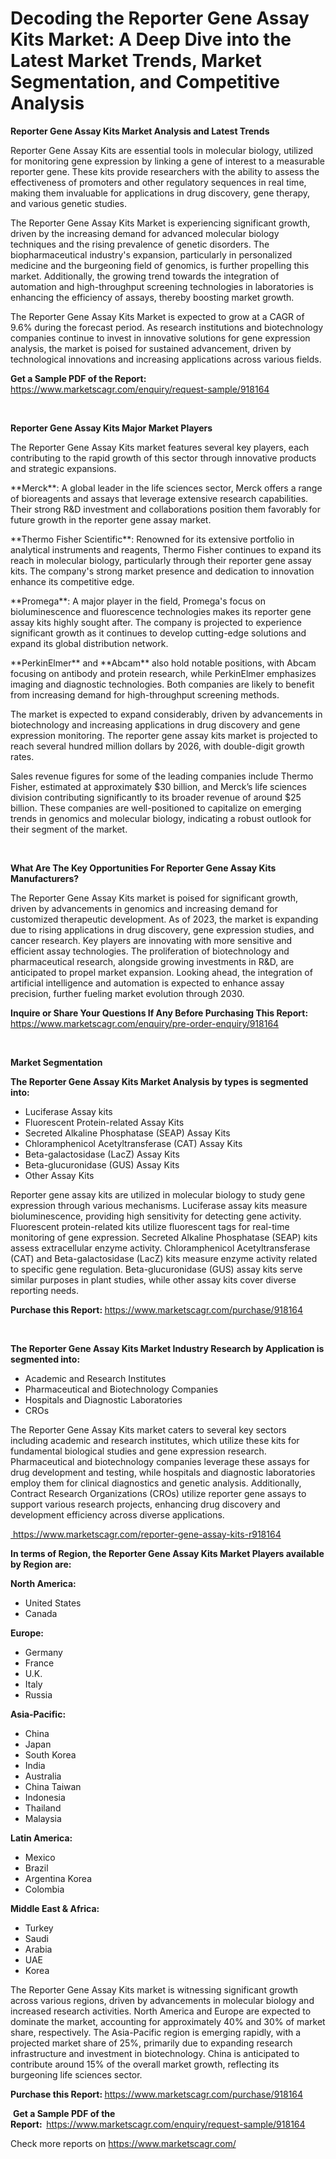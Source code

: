 <p><h1>Decoding the Reporter Gene Assay Kits Market: A Deep Dive into the Latest Market Trends, Market Segmentation, and Competitive Analysis</h1></p><p><strong>Reporter Gene Assay Kits Market Analysis and Latest Trends</strong></p>
<p><p>Reporter Gene Assay Kits are essential tools in molecular biology, utilized for monitoring gene expression by linking a gene of interest to a measurable reporter gene. These kits provide researchers with the ability to assess the effectiveness of promoters and other regulatory sequences in real time, making them invaluable for applications in drug discovery, gene therapy, and various genetic studies. </p><p>The Reporter Gene Assay Kits Market is experiencing significant growth, driven by the increasing demand for advanced molecular biology techniques and the rising prevalence of genetic disorders. The biopharmaceutical industry's expansion, particularly in personalized medicine and the burgeoning field of genomics, is further propelling this market. Additionally, the growing trend towards the integration of automation and high-throughput screening technologies in laboratories is enhancing the efficiency of assays, thereby boosting market growth.</p><p>The Reporter Gene Assay Kits Market is expected to grow at a CAGR of 9.6% during the forecast period. As research institutions and biotechnology companies continue to invest in innovative solutions for gene expression analysis, the market is poised for sustained advancement, driven by technological innovations and increasing applications across various fields.</p></p>
<p><strong>Get a Sample PDF of the Report:&nbsp;</strong> <a href="https://www.marketscagr.com/enquiry/request-sample/918164?utm_campaign=2893&utm_medium=2&utm_source=Github&utm_content=ia&utm_term=07032025&utm_id=reporter-gene-assay-kits">https://www.marketscagr.com/enquiry/request-sample/918164</a></p>
<p>&nbsp;</p>
<p><strong>Reporter Gene Assay Kits Major Market Players</strong></p>
<p><p>The Reporter Gene Assay Kits market features several key players, each contributing to the rapid growth of this sector through innovative products and strategic expansions. </p><p>**Merck**: A global leader in the life sciences sector, Merck offers a range of bioreagents and assays that leverage extensive research capabilities. Their strong R&D investment and collaborations position them favorably for future growth in the reporter gene assay market.</p><p>**Thermo Fisher Scientific**: Renowned for its extensive portfolio in analytical instruments and reagents, Thermo Fisher continues to expand its reach in molecular biology, particularly through their reporter gene assay kits. The company's strong market presence and dedication to innovation enhance its competitive edge.</p><p>**Promega**: A major player in the field, Promega's focus on bioluminescence and fluorescence technologies makes its reporter gene assay kits highly sought after. The company is projected to experience significant growth as it continues to develop cutting-edge solutions and expand its global distribution network.</p><p>**PerkinElmer** and **Abcam** also hold notable positions, with Abcam focusing on antibody and protein research, while PerkinElmer emphasizes imaging and diagnostic technologies. Both companies are likely to benefit from increasing demand for high-throughput screening methods.</p><p>The market is expected to expand considerably, driven by advancements in biotechnology and increasing applications in drug discovery and gene expression monitoring. The reporter gene assay kits market is projected to reach several hundred million dollars by 2026, with double-digit growth rates.</p><p>Sales revenue figures for some of the leading companies include Thermo Fisher, estimated at approximately $30 billion, and Merck’s life sciences division contributing significantly to its broader revenue of around $25 billion. These companies are well-positioned to capitalize on emerging trends in genomics and molecular biology, indicating a robust outlook for their segment of the market.</p></p>
<p>&nbsp;</p>
<p><strong>What Are The Key Opportunities For Reporter Gene Assay Kits Manufacturers?</strong></p>
<p><p>The Reporter Gene Assay Kits market is poised for significant growth, driven by advancements in genomics and increasing demand for customized therapeutic development. As of 2023, the market is expanding due to rising applications in drug discovery, gene expression studies, and cancer research. Key players are innovating with more sensitive and efficient assay technologies. The proliferation of biotechnology and pharmaceutical research, alongside growing investments in R&D, are anticipated to propel market expansion. Looking ahead, the integration of artificial intelligence and automation is expected to enhance assay precision, further fueling market evolution through 2030.</p></p>
<p><strong>Inquire or Share Your Questions If Any Before Purchasing This Report:</strong> <a href="https://www.marketscagr.com/enquiry/pre-order-enquiry/918164?utm_campaign=2893&utm_medium=2&utm_source=Github&utm_content=ia&utm_term=07032025&utm_id=reporter-gene-assay-kits">https://www.marketscagr.com/enquiry/pre-order-enquiry/918164</a></p>
<p>&nbsp;</p>
<p><strong>Market Segmentation</strong></p>
<p><strong>The Reporter Gene Assay Kits Market Analysis by types is segmented into:</strong></p>
<p><ul><li>Luciferase Assay kits</li><li>Fluorescent Protein-related Assay Kits</li><li>Secreted Alkaline Phosphatase (SEAP) Assay Kits</li><li>Chloramphenicol Acetyltransferase (CAT) Assay Kits</li><li>Beta-galactosidase (LacZ) Assay Kits</li><li>Beta-glucuronidase (GUS) Assay Kits</li><li>Other Assay Kits</li></ul></p>
<p><p>Reporter gene assay kits are utilized in molecular biology to study gene expression through various mechanisms. Luciferase assay kits measure bioluminescence, providing high sensitivity for detecting gene activity. Fluorescent protein-related kits utilize fluorescent tags for real-time monitoring of gene expression. Secreted Alkaline Phosphatase (SEAP) kits assess extracellular enzyme activity. Chloramphenicol Acetyltransferase (CAT) and Beta-galactosidase (LacZ) kits measure enzyme activity related to specific gene regulation. Beta-glucuronidase (GUS) assay kits serve similar purposes in plant studies, while other assay kits cover diverse reporting needs.</p></p>
<p><strong>Purchase this Report:&nbsp;</strong><a href="https://www.marketscagr.com/purchase/918164?utm_campaign=2893&utm_medium=2&utm_source=Github&utm_content=ia&utm_term=07032025&utm_id=reporter-gene-assay-kits">https://www.marketscagr.com/purchase/918164</a></p>
<p>&nbsp;</p>
<p><strong>The Reporter Gene Assay Kits Market Industry Research by Application is segmented into:</strong></p>
<p><ul><li>Academic and Research Institutes</li><li>Pharmaceutical and Biotechnology Companies</li><li>Hospitals and Diagnostic Laboratories</li><li>CROs</li></ul></p>
<p><p>The Reporter Gene Assay Kits market caters to several key sectors including academic and research institutes, which utilize these kits for fundamental biological studies and gene expression research. Pharmaceutical and biotechnology companies leverage these assays for drug development and testing, while hospitals and diagnostic laboratories employ them for clinical diagnostics and genetic analysis. Additionally, Contract Research Organizations (CROs) utilize reporter gene assays to support various research projects, enhancing drug discovery and development efficiency across diverse applications.</p></p>
<p><a href="https://www.marketscagr.com/reporter-gene-assay-kits-r918164?utm_campaign=2893&utm_medium=2&utm_source=Github&utm_content=ia&utm_term=07032025&utm_id=reporter-gene-assay-kits">&nbsp;https://www.marketscagr.com/reporter-gene-assay-kits-r918164</a></p>
<p><strong>In terms of Region, the Reporter Gene Assay Kits Market Players available by Region are:</strong></p>
<p>
    <p> <strong> North America: </strong>
        <ul>
            <li>United States</li>
            <li>Canada</li>
        </ul>
        </p> 
    <p> <strong> Europe: </strong>
        <ul>
            <li>Germany</li>
            <li>France</li>
            <li>U.K.</li>
            <li>Italy</li>
            <li>Russia</li>
        </ul>
        </p> 
    <p> <strong> Asia-Pacific: </strong>
        <ul>
            <li>China</li>
            <li>Japan</li>
            <li>South Korea</li>
            <li>India</li>
            <li>Australia</li>
            <li>China Taiwan</li>
            <li>Indonesia</li>
            <li>Thailand</li>
            <li>Malaysia</li>
        </ul>
        </p> 
    <p> <strong> Latin America: </strong>
        <ul>
            <li>Mexico</li>
            <li>Brazil</li>
            <li>Argentina Korea</li>
            <li>Colombia</li>
        </ul>
        </p> 
    <p> <strong> Middle East & Africa: </strong>
        <ul>
            <li>Turkey</li>
            <li>Saudi</li>
            <li>Arabia</li>
            <li>UAE</li>
            <li>Korea</li>
        </ul>
    </p>
    </p>
<p><p>The Reporter Gene Assay Kits market is witnessing significant growth across various regions, driven by advancements in molecular biology and increased research activities. North America and Europe are expected to dominate the market, accounting for approximately 40% and 30% of market share, respectively. The Asia-Pacific region is emerging rapidly, with a projected market share of 25%, primarily due to expanding research infrastructure and investment in biotechnology. China is anticipated to contribute around 15% of the overall market growth, reflecting its burgeoning life sciences sector.</p></p>
<p><strong>Purchase this Report: </strong><a href="https://www.marketscagr.com/purchase/918164?utm_campaign=2893&utm_medium=2&utm_source=Github&utm_content=ia&utm_term=07032025&utm_id=reporter-gene-assay-kits">https://www.marketscagr.com/purchase/918164</a></p>
<p>&nbsp;<strong>Get a Sample PDF of the Report:&nbsp;&nbsp;</strong><a href="https://www.marketscagr.com/enquiry/request-sample/918164?utm_campaign=2893&utm_medium=2&utm_source=Github&utm_content=ia&utm_term=07032025&utm_id=reporter-gene-assay-kits">https://www.marketscagr.com/enquiry/request-sample/918164</a></p>
<p><strong></strong></p>
<p>Check more reports on <a href="https://www.marketscagr.com/?utm_campaign=2893&utm_medium=2&utm_source=Github&utm_content=ia&utm_term=07032025&utm_id=reporter-gene-assay-kits">https://www.marketscagr.com/</a></p>